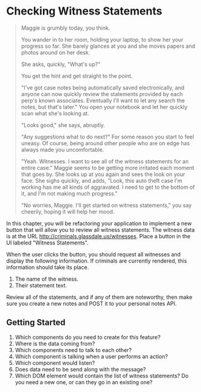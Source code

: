# Checking Witness Statements

> Maggie is grumbly today, you think.
>
> You wander in to her room, holding your laptop, to show her your progress so far. She barely glances at you and she moves papers and photos around on her desk.
>
> She asks, quickly, "What's up?"
>
> You get the hint and get straight to the point.
>
> "I've got case notes being automatically saved electronically, and anyone can now quickly review the statements provided by each perp's known associates. Eventually I'll want to let any search the notes, but that's later." You open your notebook and let her quickly scan what she's looking at.
>
> "Looks good," she says, abruptly.
>
> "Any suggestions what to do next?" For some reason you start to feel uneasy. Of course, being around other people who are on edge has always made you uncomfortable.
>
> "Yeah. Witnesses. I want to see all of the witness statements for an entire case." Maggie seems to be getting more irritated each moment that goes by. She looks up at you again and sees the look on your face. She sighs quickly, and adds, "Look, this auto theft case I'm working has me all kinds of aggravated. I need to get to the bottom of it, and I'm not making much progress."
>
> "No worries, Maggie. I'll get started on witness statements," you say cheerily, hoping it will help her mood.

In this chapter, you will be refactoring your application to implement a new button that will allow you to review all witness statements. The witness data is at the URL http://criminals.glassdale.us/witnesses. Place a button in the UI labeled "Witness Statements".

When the user clicks the button, you should request all witnesses and display the following information. If criminals are currently rendered, this information should take its place.

1. The name of the witness.
1. Their statement text.

Review all of the statements, and if any of them are noteworthy, then make sure you create a new notes and POST it to your personal notes API.

## Getting Started

1. Which components do you need to create for this feature?
1. Where is the data coming from?
1. Which components need to talk to each other?
1. Which component is talking when a user performs an action?
1. Which component would listen?
1. Does data need to be send along with the message?
1. Which DOM element would contain the list of witness statements? Do you need a new one, or can they go in an existing one?
